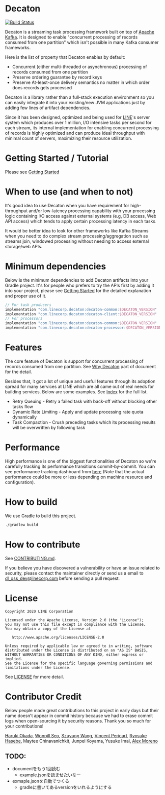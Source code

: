 Decaton
=======

[![Build Status](https://github.com/line/decaton/actions/workflows/ci.yml/badge.svg?branch=master)](https://github.com/line/decaton/actions?query=workflow%3ACI+branch%3Amaster+event%3Apush)

Decaton is a streaming task processing framework built on top of [Apache Kafka](https://kafka.apache.org/).
It is designed to enable "concurrent processing of records consumed from one partition" which isn't possible in many Kafka consumer frameworks.

Here is the list of property that Decaton enables by default:
* Concurrent (either multi-threaded or asynchronous) processing of records consumed from one partition
* Preserve ordering guarantee by record keys
* Preserve At-least-once delivery semantics no matter in which order does records gets processed

Decaton is a library rather than a full-stack execution environment so you can easily integrate it into your existing/new JVM applications just by adding few lines of artifact dependencies.

Since it has been designed, optimized and being used for [LINE](https://line.me/)'s server system which produces over 1 million, I/O intensive tasks per second for each stream, its internal implementation for enabling concurrent processing of records is highly optimized and can produce ideal throughput with minimal count of servers, maximizing their resource utilization.

# Getting Started / Tutorial

Please see [Getting Started](./docs/getting-started.adoc)

# When to use (and when to not)

It's good idea to use Decaton when you have requirement for high-throughput and/or low-latency processing capability with your processing logic containing I/O access against external systems (e.g, DB access, Web API access) which tends to apply certain processing latency in each tasks.

It would be better idea to look for other frameworks like Kafka Streams when you need to do complex stream processing/aggregation such as streams join, windowed processing without needing to access external storage/web APIs.

# Minimum dependencies

Below is the minimum dependencies to add Decaton artifacts into your Gradle project. It's for people who prefers to try the APIs first by adding it into your project, please see [Getting Started](./docs/getting-started.adoc) for the detailed explanation and proper use of it.

```groovy
// For task producers
implementation "com.linecorp.decaton:decaton-common:$DECATON_VERSION"
implementation "com.linecorp.decaton:decaton-client:$DECATON_VERSION"
// For processors
implementation "com.linecorp.decaton:decaton-common:$DECATON_VERSION"
implementation "com.linecorp.decaton:decaton-processor:$DECATON_VERSION"
```

# Features

The core feature of Decaton is support for concurrent processing of records consumed from one partition. See [Why Decaton](./docs/why-decaton.adoc) part of document for the detail.

Besides that, it got a lot of unique and useful features through its adoption spread for many services at LINE which are all came out of real needs for building services.
Below are some examples. See [Index](./docs/index.adoc) for the full list.
* Retry Queuing - Retry a failed task with back-off without blocking other tasks flow
* Dynamic Rate Limiting - Apply and update processing rate quota dynamically
* Task Compaction - Crush preceding tasks which its processing results will be overwritten by following task

# Performance

High performance is one of the biggest functionalities of Decaton so we're carefully tracking its performance transitions commit-by-commit.
You can see performance tracking dashboard from [here](https://line.github.io/decaton) (Note that the actual performance could be more or less depending on machine resource and configuration).

# How to build

We use Gradle to build this project.

```sh
./gradlew build
```

# How to contribute

See [CONTRIBUTING.md](CONTRIBUTING.md).

If you believe you have discovered a vulnerability or have an issue related to security, please contact the maintainer directly or send us a email to [dl_oss_dev@linecorp.com](mailto:dl_oss_dev@linecorp.com) before sending a pull request.

# License

```
Copyright 2020 LINE Corporation

Licensed under the Apache License, Version 2.0 (the "License");
you may not use this file except in compliance with the License.
You may obtain a copy of the License at

   http://www.apache.org/licenses/LICENSE-2.0

Unless required by applicable law or agreed to in writing, software
distributed under the License is distributed on an "AS IS" BASIS,
WITHOUT WARRANTIES OR CONDITIONS OF ANY KIND, either express or implied.
See the License for the specific language governing permissions and
limitations under the License.
```

See [LICENSE](LICENSE) for more detail.

# Contributor Credit
Below people made great contributions to this project in early days but their name doesn't appear in commit history because we had to erase commit logs when open-sourcing it by security reasons. Thank you so much for your contributions!

[Haruki Okada](https://github.com/ocadaruma), [Wonpill Seo](https://github.com/lovejinstar), [Szuyung Wang](https://github.com/johnny94), [Vincent Pericart](https://github.com/mauhiz), [Ryosuke Hasebe](https://github.com/be-hase), Maytee Chinavanichkit, Junpei Koyama, Yusuke Imai, [Alex Moreno](https://github.com/moleike)


## TODO:
- documentをもう1回読む
  - example.jsonを読ませたいなー
- exmaple.jsonを自動でつくる
  - gradleに書いてあるversionをいれるようにする
